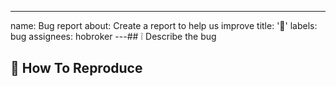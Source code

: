 ---
name: Bug report
about: Create a report to help us improve
title: '🐛'
labels: bug
assignees: hobroker
---## ❕ Describe the bug

## 👀 How To Reproduce
